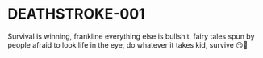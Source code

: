 # DEATHSTROKE-001
Survival is winning, frankline everything else is bullshit, fairy tales spun by people afraid to look life in the eye, do whatever it takes kid, survive 😏🙏
